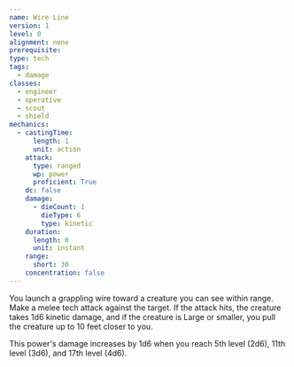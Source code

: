 ```yaml
---
name: Wire Line
version: 1
level: 0
alignment: none
prerequisite: 
type: tech
tags:
  - damage
classes:
  - engineer
  - operative
  - scout
  - shield
mechanics:
  - castingTime:
      length: 1
      unit: action
    attack:
      type: ranged
      wp: power
      proficient: True
    dc: false
    damage:
      - dieCount: 1
        dieType: 6
        type: kinetic
    duration:
      length: 0
      unit: instant
    range:
      short: 30
    concentration: false
---
```

You launch a grappling wire toward a creature you can see within range. Make a melee tech attack against the target. If the attack hits, the creature takes 1d6 kinetic damage, and if the creature is Large or smaller, you pull the creature up to 10 feet closer to you.

This power's damage increases by 1d6 when you reach 5th level (2d6), 11th level (3d6), and 17th level (4d6).
    